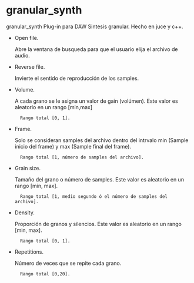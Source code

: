 # granular_synth
granular_synth
Plug-in para DAW Sintesis granular.
Hecho en juce y c++.

- Open file.

    Abre la ventana de busqueda para que el usuario elija el archivo de audio.
    
- Reverse file.

    Invierte el sentido de reproducción de los samples.
    
- Volume.

    A cada grano se le asigna un valor de gain (volúmen). Este valor es aleatorio en un rango [min,max]
      
        Rango total [0, 1].
    
- Frame.

    Solo se consideran samples del archivo dentro del intrvalo min (Sample inicio del frame) y max (Sample final del frame).

        Rango total [1, número de samples del archivo].
      
- Grain size.

    Tamaño del grano o número de samples. Este valor es aleatorio en un rango [min, max].

        Rango total [1, medio segundo ó el número de samples del archivo].

- Density.

    Proporción de granos y silencios. Este valor es aleatorio en un rango [min, max].
      
        Rango total [0, 1].
        
- Repetitions.

    Número de veces que se repite cada grano.
    
        Rango total [0,20].
